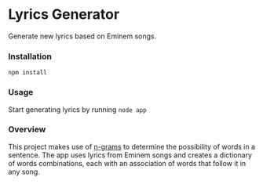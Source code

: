 # Lyrics Generator
Generate new lyrics based on Eminem songs.

### Installation
`npm install`

### Usage
Start generating lyrics by running `node app`

### Overview
This project makes use of [n-grams](https://en.wikipedia.org/wiki/N-gram) to determine the possibility of words in a sentence. The app uses lyrics from Eminem songs and creates a dictionary of words combinations, each with an association of words that follow it in any song.
